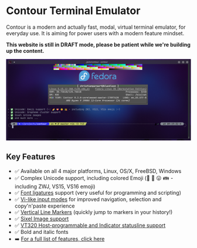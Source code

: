 # Contour Terminal Emulator

Contour is a modern and actually fast, modal, virtual terminal emulator,
for everyday use. It is aiming for power users with a modern feature mindset.

**This website is still in DRAFT mode, please be patient while we're building up the content.**

![screenshot showcasing notcurses ncneofetch on KDE/Fedora](screenshots/contour-notcurses-ncneofetch.png "Screenshot")

## Key Features

- ✅ Available on all 4 major platforms, Linux, OS/X, FreeBSD, Windows
- ✅ Complex Unicode support, including colored Emoji (🌈 💝 😛 👪 - including ZWJ, VS15, VS16 emoji)
- ✅ [Font ligatures](demo/font-ligatures.md) support (very useful for programming and scripting)
- ✅ [Vi-like input modes](input-modes.md) for improved navigation, selection and copy'n'paste experience
- ✅ [Vertical Line Markers](demo/line-marks.md) (quickly jump to markers in your history!)
- ✅ [Sixel Image support](demo/images.md)
- ✅ [VT320 Host-programmable and Indicator statusline support](demo/statusline.md)
- ✅ Bold and italic fonts
- ➡️  [For a full list of features, click here](features.md)

